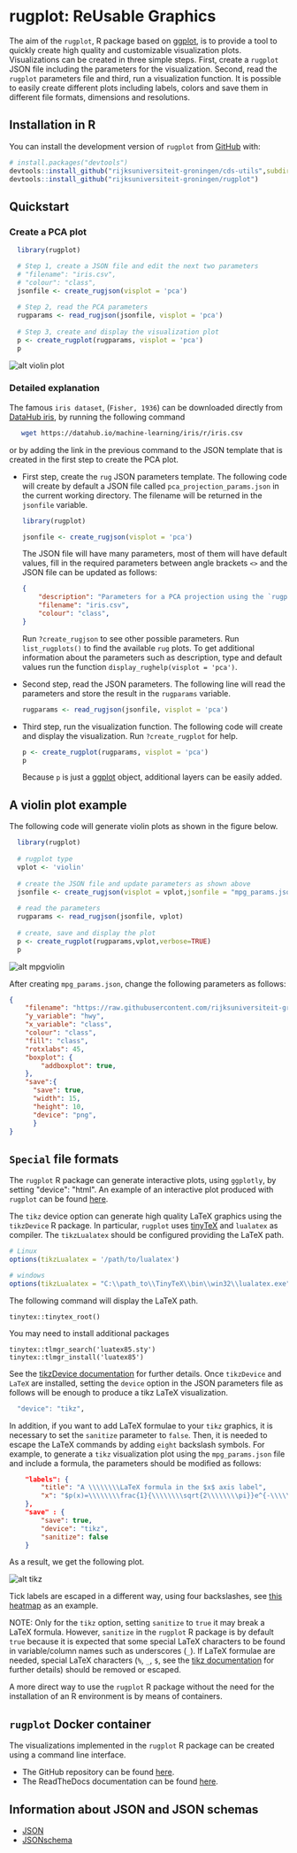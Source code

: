 # rugplot: ReUsable Graphics

<!-- badges: start -->
<!-- badges: end -->

The aim of the `rugplot`, R package based on
[ggplot](https://ggplot2.tidyverse.org/), is to provide a tool to
quickly create high quality and customizable visualization plots.
Visualizations can be created in three simple steps. First, create a
``rugplot`` JSON file including the parameters for the
visualization. Second, read the ``rugplot`` parameters file and third,
run a visualization function. It is possible to easily create
different plots including labels, colors and save them in different
file formats, dimensions and resolutions. 

## Installation in R

You can install the development version of `rugplot` from
[GitHub](https://github.com/) with:

``` r
# install.packages("devtools")
devtools::install_github("rijksuniversiteit-groningen/cds-utils",subdir="rugutils")
devtools::install_github("rijksuniversiteit-groningen/rugplot")
```

## Quickstart

### Create a PCA plot

```r
  library(rugplot)

  # Step 1, create a JSON file and edit the next two parameters
  # "filename": "iris.csv",
  # "colour": "class",
  jsonfile <- create_rugjson(visplot = 'pca')
	
  # Step 2, read the PCA parameters
  rugparams <- read_rugjson(jsonfile, visplot = 'pca')
	
  # Step 3, create and display the visualization plot
  p <- create_rugplot(rugparams, visplot = 'pca')
  p
```

![alt violin plot](./tests/testthat/results/Rplots.pdf.png)

### Detailed explanation

The famous `iris dataset`, (`Fisher, 1936`) can be downloaded
directly from [DataHub iris](https://datahub.io/machine-learning/iris),
by running the following command

```bash
   wget https://datahub.io/machine-learning/iris/r/iris.csv
```

or by adding the link in the previous command to the JSON template
that is created in the first step to create the PCA plot.

- First step, create the `rug` JSON parameters template. The following
  code will create by default a JSON file called
  `pca_projection_params.json` in the current working directory. The
  filename will be returned in the `jsonfile` variable.

	```r
	library(rugplot)

	jsonfile <- create_rugjson(visplot = 'pca')
	```
	
	The JSON file will have many parameters, most of them will have
    default values, fill in the required parameters between angle
    brackets `<>` and the JSON file can be updated as follows:
	
	```json
	{
		"description": "Parameters for a PCA projection using the `rugplot` R package",
		"filename": "iris.csv",
		"colour": "class",
	}
	```

	Run `?create_rugjson` to see other possible parameters. Run
    `list_rugplots()` to find the available `rug` plots. To get
    additional information about the parameters such as description,
    type and default values run the function `display_rughelp(visplot
    = 'pca')`. 

- Second step, read the JSON parameters. The following line will read
  the parameters and store the result in the `rugparams` variable.

  ```r
  rugparams <- read_rugjson(jsonfile, visplot = 'pca')
  ```
- Third step, run the visualization function. The following code will
  create and display the visualization. Run `?create_rugplot` for help.
  
  ```r
  p <- create_rugplot(rugparams, visplot = 'pca')
  p
  ```
  
  Because `p` is just a
  [ggplot](https://ggplot2.tidyverse.org/reference/index.html) object,
  additional layers can be easily added.


## A violin plot example

The following code will generate violin plots as shown in the figure below.

```r
  library(rugplot)
  
  # rugplot type
  vplot <- 'violin'
  
  # create the JSON file and update parameters as shown above
  jsonfile <- create_rugjson(visplot = vplot,jsonfile = "mpg_params.json")
  
  # read the parameters
  rugparams <- read_rugjson(jsonfile, vplot)
  
  # create, save and display the plot
  p <- create_rugplot(rugparams,vplot,verbose=TRUE)
  p
```

![alt mpgviolin](tests/testthat/results/ggplotmpg.csv-violin-20221009_203930.png)

After creating `mpg_params.json`, change the following parameters as follows:

```json
{
    "filename": "https://raw.githubusercontent.com/rijksuniversiteit-groningen/rugplot/master/tests/testthat/data/ggplotmpg.csv",
    "y_variable": "hwy",
    "x_variable": "class",
    "colour": "class",
    "fill": "class",
    "rotxlabs": 45,
    "boxplot": {
        "addboxplot": true,
    },
    "save":{
	  "save": true,
	  "width": 15,
	  "height": 10,
	  "device": "png",
	  }
}
```

## `Special` file formats

The `rugplot` R package can generate interactive plots, using
`ggplotly`, by setting "device": "html". An example of an interactive
plot produced with `rugplot` can be found
[here](https://docker-cds.readthedocs.io/en/latest/visualization/rugplot/pcaprojections.html). 

The `tikz` device option can generate high quality LaTeX graphics
using the `tikzDevice` R package. In particular, `rugplot` uses
[tinyTeX](https://yihui.org/tinytex/#for-r-users) and `lualatex` as
compiler. The `tikzLualatex` should be configured providing the LaTeX
path.

```r
# Linux
options(tikzLualatex = '/path/to/lualatex')

# windows
options(tikzLualatex = "C:\\path_to\\TinyTeX\\bin\\win32\\lualatex.exe")
```

The following command will display the LaTeX path.
```
tinytex::tinytex_root()
```

You may need to install additional packages

```
tinytex::tlmgr_search('luatex85.sty')
tinytex::tlmgr_install('luatex85')
```

See the [tikzDevice
documentation](https://cran.r-project.org/web/packages/tikzDevice/vignettes/tikzDevice.pdf)
for further details. Once `tikzDevice` and `LaTeX` are installed,
setting the `device` option in the JSON parameters file as follows
will be enough to produce a tikz LaTeX visualization.

```r
  "device": "tikz",
```

In addition, if you want to add LaTeX formulae to your `tikz`
graphics, it is necessary to set the `sanitize` parameter to
`false`. Then, it is needed to escape the LaTeX commands by adding
`eight` backslash symbols. For example, to generate a `tikz`
visualization plot using the ``mpg_params.json`` file and include a
formula, the parameters should be modified as follows:

```json
    "labels": {
        "title": "A \\\\\\\\LaTeX formula in the $x$ axis label",
        "x": "$p(x)=\\\\\\\\frac{1}{\\\\\\\\sqrt{2\\\\\\\\pi}}e^{-\\\\\\\\frac{x^2}{2}}$",
	},
	"save" : {
		"save": true,
		"device": "tikz",
		"sanitize": false
	}
```

As a result, we get the following plot.

![alt tikz](tests/testthat/results/mpg-tikzformula.png)

Tick labels are escaped in a different way, using four backslashes, see [this heatmap](https://docker-cds.readthedocs.io/en/latest/visualization/rugplot/heatmaps.html) as an example. 

NOTE: Only for the `tikz` option, setting `sanitize` to `true` it may
break a LaTeX formula. However, `sanitize` in the `rugplot` R package
is by default `true` because it is expected that some special LaTeX
characters to be found in variable/column names such as underscores
(`_`). If LaTeX formulae are needed, special LaTeX characters (`%`, `_`,
`$`, see the [tikz
documentation](https://search.r-project.org/CRAN/refmans/tikzDevice/html/sanitizeTexString.html)
for further details) should be removed or escaped.

A more direct way to use the `rugplot` R package without the need for
the installation of an R environment is by means of containers.

## `rugplot` Docker container

The visualizations implemented in the `rugplot` R package can be
created using a command line interface.

- The GitHub repository can be found [here](https://github.com/rijksuniversiteit-groningen/docker-cds/tree/venus/feature/readme).
- The ReadTheDocs documentation can be found [here](https://docker-cds.readthedocs.io/en/latest/visualization/rugplot/rugplot.html).

## Information about JSON and JSON schemas

- [JSON](https://www.json.org/json-en.html) 
- [JSONschema](https://www.json.org/json-en.html)
